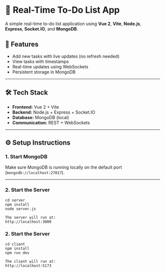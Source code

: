 # 📝 Real-Time To-Do List App

A simple real-time to-do list application using **Vue 2**, **Vite**, **Node.js**, **Express**, **Socket.IO**, and **MongoDB**.

## 🚀 Features

- Add new tasks with live updates (no refresh needed)
- View tasks with timestamps
- Real-time updates using WebSockets
- Persistent storage in MongoDB

---

## 🛠️ Tech Stack

- **Frontend:** Vue 2 + Vite
- **Backend:** Node.js + Express + Socket.IO
- **Database:** MongoDB (local)
- **Communication:** REST + WebSockets

---

## ⚙️ Setup Instructions

### 1. Start MongoDB

Make sure MongoDB is running locally on the default port (`mongodb://localhost:27017`).

---

### 2. Start the Server

```
cd server
npm install
node server.js

The server will run at:
http://localhost:3000
```

### 2. Start the Server
```
cd client
npm install
npm run dev

The client will run at:
http://localhost:5173
```
